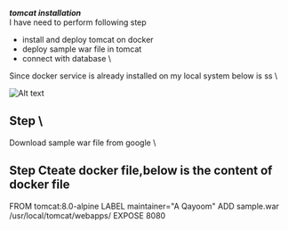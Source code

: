 ***tomcat installation*** \
I have need to perform following step
- install and deploy tomcat on docker
- deploy sample war file in tomcat
- connect with database \

Since docker service is already installed on my local system below is ss \

![Alt text](https://github.com/qayoom321/tomcat.md/blob/main/Screenshot%20from%202022-11-21%2016-07-56.png "docker status")

## Step \
Download sample war file from google \
## Step Cteate docker file,below is the content of docker file

FROM tomcat:8.0-alpine
LABEL maintainer="A Qayoom"
ADD sample.war /usr/local/tomcat/webapps/
EXPOSE 8080

